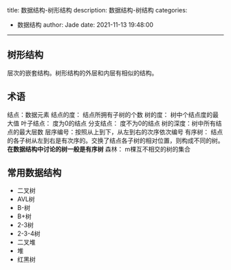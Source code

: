 title: 数据结构-树形结构
description: 数据结构-树结构
categories:
  - 数据结构
author: Jade
date: 2021-11-13 19:48:00
---
## 树形结构
层次的嵌套结构。树形结构的外层和内层有相似的结构。

## 术语
结点：数据元素
结点的度： 结点所拥有子树的个数
树的度： 树中个结点度的最大值
叶子结点： 度为0的结点
分支结点： 度不为0的结点
树的深度：树中所有结点的最大层数
层序编号：按照从上到下，从左到右的次序依次编号
有序树： 结点的各子树从左到右是有次序的。交换了结点各子树的相对位置，则构成不同的树。**在数据结构中讨论的树一般是有序树**
森林： m棵互不相交的树的集合

## 常用数据结构
- 二叉树
- AVL树
- B-树
- B+树
- 2-3树
- 2-3-4树
- 二叉堆
- 堆
- 红黑树